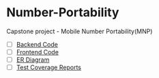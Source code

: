 # Number-Portability
Capstone project - Mobile Number Portability(MNP)

- [ ] [Backend Code](https://github.com/Ameena-Juhi/Number-Portability/tree/main/DonorOperator/src)
- [ ] [Frontend Code](#frontend-code)
- [ ] [ER Diagram](#er-diagram)
- [ ] [Test Coverage Reports](#test-coverage-reports)
